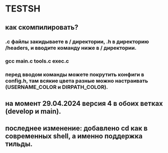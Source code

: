 # TESTSH

## как скомпилировать?

### .c файлы закидываете в / директории, .h в директорию /headers, и вводите команду ниже в / директории.
### gcc main.c tools.c exec.c
### перед вводом команды можете покрутить конфиги в config.h, там всякие цвета разные можно настраивать (USERNAME_COLOR и DIRPATH_COLOR).

## на момент 29.04.2024 версия 4 в обоих ветках (develop и main).
## последнее изменение: добавлено cd как в современных shell, а именно поддержка тильды.
